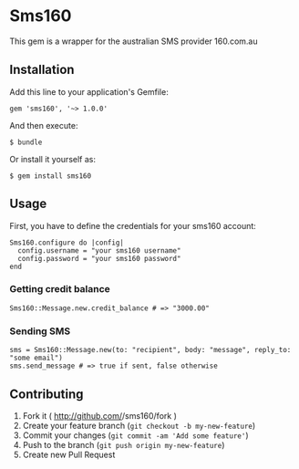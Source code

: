 # Sms160

This gem is a wrapper for the australian SMS provider 160.com.au

## Installation

Add this line to your application's Gemfile:

    gem 'sms160', '~> 1.0.0'

And then execute:

    $ bundle

Or install it yourself as:

    $ gem install sms160

## Usage

First, you have to define the credentials for your sms160 account:

    Sms160.configure do |config|
      config.username = "your sms160 username"
      config.password = "your sms160 password"
    end

### Getting credit balance

    Sms160::Message.new.credit_balance # => "3000.00"

### Sending SMS

    sms = Sms160::Message.new(to: "recipient", body: "message", reply_to: "some email")
    sms.send_message # => true if sent, false otherwise

## Contributing

1. Fork it ( http://github.com/<my-github-username>/sms160/fork )
2. Create your feature branch (`git checkout -b my-new-feature`)
3. Commit your changes (`git commit -am 'Add some feature'`)
4. Push to the branch (`git push origin my-new-feature`)
5. Create new Pull Request

